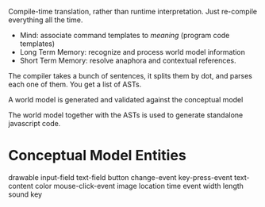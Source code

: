 Compile-time translation, rather than runtime interpretation. Just re-compile everything all the time.

* Mind: associate command templates to *meaning* (program code templates)
* Long Term Memory: recognize and process world model information
* Short Term Memory: resolve anaphora and contextual references.

The compiler takes a bunch of sentences, it splits them by dot, and parses each one of them. You get a list of ASTs.

A world model is generated and validated against the conceptual model

The world model together with the ASTs is used to generate standalone javascript code.

# Conceptual Model Entities
drawable
input-field
text-field
button
change-event
key-press-event
text-content
color
mouse-click-event
image
location
time
event
width
length
sound
key
